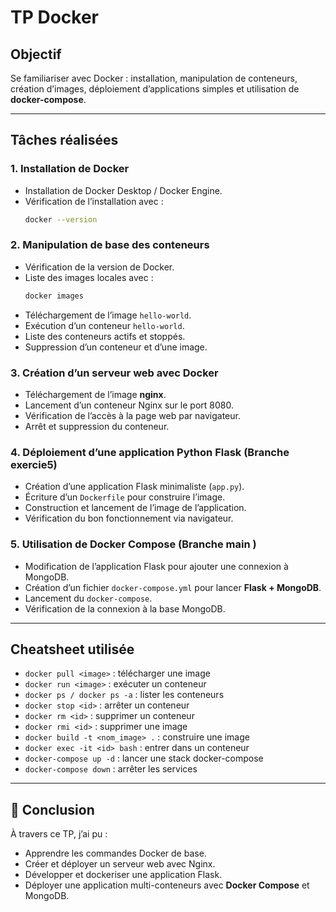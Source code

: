 # TP Docker

##  Objectif
Se familiariser avec Docker : installation, manipulation de conteneurs, création d’images, déploiement d’applications simples et utilisation de **docker-compose**.

---

##  Tâches réalisées

### 1. Installation de Docker
- Installation de Docker Desktop / Docker Engine.
- Vérification de l’installation avec :
  ```bash
  docker --version
  ```

### 2. Manipulation de base des conteneurs
- Vérification de la version de Docker.
- Liste des images locales avec :
  ```bash
  docker images
  ```
- Téléchargement de l’image `hello-world`.
- Exécution d’un conteneur `hello-world`.
- Liste des conteneurs actifs et stoppés.
- Suppression d’un conteneur et d’une image.

### 3. Création d’un serveur web avec Docker
- Téléchargement de l’image **nginx**.
- Lancement d’un conteneur Nginx sur le port 8080.
- Vérification de l’accès à la page web par navigateur.
- Arrêt et suppression du conteneur.

### 4. Déploiement d’une application Python Flask (Branche exercie5)
- Création d’une application Flask minimaliste (`app.py`).
- Écriture d’un `Dockerfile` pour construire l’image.
- Construction et lancement de l’image de l’application.
- Vérification du bon fonctionnement via navigateur.

### 5. Utilisation de Docker Compose (Branche main )
- Modification de l’application Flask pour ajouter une connexion à MongoDB.
- Création d’un fichier `docker-compose.yml` pour lancer **Flask + MongoDB**.
- Lancement du `docker-compose`.
- Vérification de la connexion à la base MongoDB.

---

## Cheatsheet utilisée
- `docker pull <image>` : télécharger une image
- `docker run <image>` : exécuter un conteneur
- `docker ps / docker ps -a` : lister les conteneurs
- `docker stop <id>` : arrêter un conteneur
- `docker rm <id>` : supprimer un conteneur
- `docker rmi <id>` : supprimer une image
- `docker build -t <nom_image> .` : construire une image
- `docker exec -it <id> bash` : entrer dans un conteneur
- `docker-compose up -d` : lancer une stack docker-compose
- `docker-compose down` : arrêter les services

---

## 🏁 Conclusion
À travers ce TP, j’ai pu :
- Apprendre les commandes Docker de base.
- Créer et déployer un serveur web avec Nginx.
- Développer et dockeriser une application Flask.
- Déployer une application multi-conteneurs avec **Docker Compose** et MongoDB.
